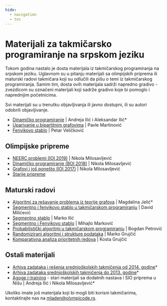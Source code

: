```yaml
---
hide:
  - navigation
  - toc
---
```


# Materijali za takmičarsko programiranje na srpskom jeziku


Tokom godina nastalo je dosta materijala iz takmičarskog programiranja na srpskom jeziku. Uglavnom su u pitanju materijali sa olimpijskih priprema ili maturski radovi takmičara koji su odlučili da pišu o temi iz takmičarskog programiranja. Samim tim, dosta ovih materijala sadrži napredno gradivo - zvezdicom su označeni materijali koji sadrže gradivo koje bi pomoglo i naprednijim početnicima. 

Svi materijali su u trenutku objavljivanja ili javno dostupni, ili su autori odobrili objavljivanje.

- [Dinamičko programiranje](materials/dp_skripta.md) | Andreja Ilić i Aleksandar Ilić*
- [Uparivanje u bipartitnim grafovima](materials/matching_pavlemartinovic.md) | Pavle Martinović
- [Fenvikovo stablo](materials/fenvik_petarvelickovic.md) | Petar Veličković

## Olimpijske pripreme

- [NEERC problemi (IOI 2019)](materials/neerc_nikolamilosavljevic.md) | Nikola Milosavljević
- [Dinamičko programiranje (BOI 2018)](materials/dp_nikolamilosavljevic.md) | Nikola Milosavljević
- [Grafovi i još ponešto (IOI 2017)](materials/grafovi_nikolamilosavljevic.md) | Nikola Milosavljević
- [Starije pripreme](https://dms.rs/pripreme-informatika/) 

## Maturski radovi
 
- [Algoritmi za rešavanje problema iz teorije grafova](materials/grafovi_magdalinajelic.md) | Magdalina Jelić*
- [Segmentno i fenvikovo stablo u takmičarskom programiranju](materials/segmentno_davidmilicevic.md) | David Milićević
- [Segmentno stablo](materials/segmentno_markoilic.md) | Marko Ilić
- [Segmentno i Fenvikovo stablo](materials/segmentno_mihajlomarkovic.md) | Mihajlo Marković
- [Probabilistički algoritmi u takmičarskom programiranju](materials/probability_bogdanpetrovic.md) | Bogdan Petrović
- [Randomizirani algoritmi i strukture podataka](materials/randomizacija_markogrujcic.md) | Marko Grujčić
- [Komparativna analiza prioritetnih redova](materials/priorityqueue_kostagrujcic.md) | Kosta Grujčić

## Ostali materijali

- [Arhiva zadataka i rešenja srednjoškolskih takmičenja od 2014. godine](takprog/index.md)*
- [Arhiva zadataka srednjoškolskih takmičenja do 2013. godine](https://staritakprog.dms.rs)*
- [Agoge i-training](https://www.dms.rs/agogeit/index.php) - stari materijali sa dodatnih nastava i SIO priprema u Nišu | Andreja Ilić i Nikola Milosavljević*

Ukoliko imate još materijala koji bi mogli biti korisni takmičarima, kontaktirajte nas na [mladen@olympicode.rs](mladen@olympicode.rs).